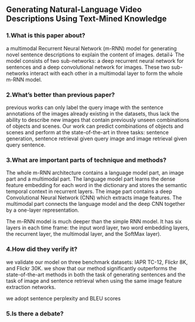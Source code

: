 ## Generating Natural-Language Video Descriptions Using Text-Mined Knowledge

### 1.What is this paper about?

a multimodal Recurrent Neural Network (m-RNN) model for generating novel sentence descriptions to explain the content of images.
detail↓
The model consists of two sub-networks: a deep recurrent neural network for sentences and a deep convolutional network for images. These two sub-networks interact with each other in a multimodal layer to form the whole m-RNN model.

### 2.What’s better than previous paper?

previous works can only label the query image with the sentence annotations of the images already existing in the datasets, thus lack the ability to describe new images that contain previously unseen combinations of objects and scenes.
Our work can predict combinations of objects and scenes and perform at the state-of-the-art in three tasks: sentence generation, sentence retrieval given query image and image retrieval given query sentence.


### 3.What are important parts of technique and methods?

The whole m-RNN architecture contains a language model part, an image part and a multimodal part. The language model part learns the dense feature embedding for each word in the dictionary and stores the semantic temporal context in recurrent layers. The image part contains a deep Convolutional Neural Network (CNN) which extracts image features. The multimodal part connects the language model and the deep CNN together by a one-layer representation.

The m-RNN model is much deeper than the simple RNN model. It has six layers in each time frame: the input word layer, two word embedding layers, the recurrent layer, the multimodal layer, and the SoftMax layer).


### 4.How did they verify it?

we validate our model on three benchmark datasets: IAPR TC-12, Flickr 8K, and Flickr 30K. 
we show that our method significantly outperforms the state-of-the-art methods in both the task of generating sentences and the task of image and sentence retrieval when using the same image feature extraction networks.

we adopt sentence perplexity and BLEU scores

### 5.Is there a debate?